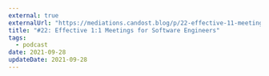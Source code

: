 ```yaml
---
external: true
externalUrl: "https://mediations.candost.blog/p/22-effective-11-meetings-for-software"
title: "#22: Effective 1:1 Meetings for Software Engineers"
tags:
  - podcast
date: 2021-09-28
updateDate: 2021-09-28
---
```

